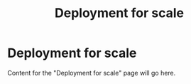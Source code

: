 ﻿---
title: "Deployment for scale"
---

# Deployment for scale

Content for the "Deployment for scale" page will go here.
